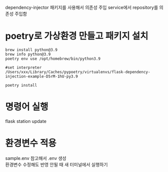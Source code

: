 dependency-injector 패키지를 사용해서 의존성 주입
service에서 repository를 의존성 주입함

# poetry로 가상환경 만들고 패키지 설치
```
brew install python@3.9
brew info python@3.9
poetry env use /opt/homebrew/bin/python3.9

#set interpreter
/Users/xxx/Library/Caches/pypoetry/virtualenvs/flask-dependency-injection-example-D5rM-1hU-py3.9

poetry install
```

# 명령어 실행
flask station update  
# 환경변수 적용
sample.env 참고해서 .env 생성  
환경변수 수정해도 반영 안될 때 새 터미널에서 실행하기  
